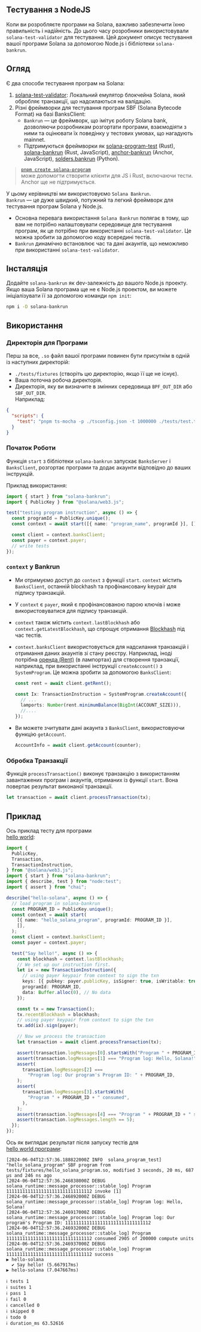 ## Тестування з NodeJS

Коли ви розробляєте програми на Solana, важливо забезпечити їхню правильність і надійність. До цього часу розробники використовували `solana-test-validator` для тестування. Цей документ описує тестування вашої програми Solana за допомогою Node.js і бібліотеки `solana-bankrun`.

## Огляд

Є два способи тестування програм на Solana:

1. [solana-test-validator](https://docs.anza.xyz/cli/examples/test-validator): Локальний емулятор блокчейна Solana, який обробляє транзакції, що надсилаються на валідацію.
2. Різні фреймворки для тестування програм SBF (Solana Bytecode Format) на базі BanksClient:  
   - `Bankrun` — це фреймворк, що імітує роботу Solana bank, дозволяючи розробникам розгортати програми, взаємодіяти з ними та оцінювати їх поведінку у тестових умовах, що нагадують mainnet.  
   - Підтримуються фреймворки як [solana-program-test](https://docs.rs/solana-program-test) (Rust), [solana-bankrun](https://github.com/kevinheavey/solana-bankrun) (Rust, JavaScript), [anchor-bankrun](https://www.npmjs.com/package/anchor-bankrun) (Anchor, JavaScript), [solders.bankrun](https://kevinheavey.github.io/solders/api_reference/bankrun.html) (Python).

> [`pnpm create solana-program`](https://github.com/solana-program/create-solana-program)  
> може допомогти створити клієнти для JS і Rust, включаючи тести. Anchor ще не підтримується.

У цьому керівництві ми використовуємо `Solana Bankrun`.  
`Bankrun` — це дуже швидкий, потужний та легкий фреймворк для тестування програм Solana у Node.js.

- Основна перевага використання `Solana Bankrun` полягає в тому, що вам не потрібно налаштовувати середовище для тестування програм, як це потрібно при використанні `solana-test-validator`. Це можна зробити за допомогою коду всередині тестів.
- `Bankrun` динамічно встановлює час та дані акаунтів, що неможливо при використанні `solana-test-validator`.

## Інсталяція

Додайте `solana-bankrun` як dev-залежність до вашого Node.js проекту. Якщо ваша Solana програма ще не є Node.js проектом, ви можете ініціалізувати її за допомогою команди `npm init`:

```bash
npm i -D solana-bankrun
```
## Використання

### Директорія для Програми

Перш за все, `.so` файл вашої програми повинен бути присутнім в одній із наступних директорій:

- `./tests/fixtures` (створіть цю директорію, якщо її ще не існує).
- Ваша поточна робоча директорія.
- Директорія, яку ви визначите в змінних середовища `BPF_OUT_DIR` або `SBF_OUT_DIR`.  
  Наприклад: 
```json
{
  "scripts": {
    "test": "pnpm ts-mocha -p ./tsconfig.json -t 1000000 ./tests/test.ts"
  }
}
```
### Початок Роботи

Функція `start` з бібліотеки `solana-bankrun` запускає `BanksServer` і `BanksClient`, розгортає програми та додає акаунти відповідно до ваших інструкцій.

Приклад використання:

```typescript
import { start } from "solana-bankrun";
import { PublicKey } from "@solana/web3.js";

test("testing program instruction", async () => {
  const programId = PublicKey.unique();
  const context = await start([{ name: "program_name", programId }], []);

  const client = context.banksClient;
  const payer = context.payer;
  // write tests
});
```
### `context` у Bankrun

- Ми отримуємо доступ до `context` з функції `start`. `context` містить `BanksClient`, останній blockhash та профінансовану keypair для підпису транзакцій.
- У `context` є `payer`, який є профінансованою парою ключів і може використовуватися для підпису транзакцій.
- `context` також містить `context.lastBlockhash` або `context.getLatestBlockhash`, що спрощує отримання [Blockhash](https://solana.com/docs/terminology#blockhash) під час тестів.
- `context.banksClient` використовується для надсилання транзакцій і отримання даних акаунтів зі стану реєстру. Наприклад, іноді потрібна [оренда (Rent)](https://solana.com/docs/terminology#rent) (в лампортах) для створення транзакції, наприклад, при використанні інструкції `createAccount()` з `SystemProgram`. Це можна зробити за допомогою `BanksClient`:

  ```typescript
  const rent = await client.getRent();

  const Ix: TransactionInstruction = SystemProgram.createAccount({
    // ...
    lamports: Number(rent.minimumBalance(BigInt(ACCOUNT_SIZE))),
    //....
  });
  ```
- Ви можете зчитувати дані акаунта з `BanksClient`, використовуючи функцію `getAccount`.

  ```typescript
  AccountInfo = await client.getAccount(counter);
  ```

### Обробка Транзакції

Функція `processTransaction()` виконує транзакцію з використанням завантажених програм і акаунтів, отриманих із функції `start`. Вона повертає результат виконаної транзакції.

```typescript
let transaction = await client.processTransaction(tx);
```
## Приклад

Ось приклад тесту для програми  
[hello world](https://github.com/solana-developers/program-examples/tree/main/basics/hello-solana/native):


```typescript
import {
  PublicKey,
  Transaction,
  TransactionInstruction,
} from "@solana/web3.js";
import { start } from "solana-bankrun";
import { describe, test } from "node:test";
import { assert } from "chai";

describe("hello-solana", async () => {
  // load program in solana-bankrun
  const PROGRAM_ID = PublicKey.unique();
  const context = await start(
    [{ name: "hello_solana_program", programId: PROGRAM_ID }],
    [],
  );
  const client = context.banksClient;
  const payer = context.payer;

  test("Say hello!", async () => {
    const blockhash = context.lastBlockhash;
    // We set up our instruction first.
    let ix = new TransactionInstruction({
      // using payer keypair from context to sign the txn
      keys: [{ pubkey: payer.publicKey, isSigner: true, isWritable: true }],
      programId: PROGRAM_ID,
      data: Buffer.alloc(0), // No data
    });

    const tx = new Transaction();
    tx.recentBlockhash = blockhash;
    // using payer keypair from context to sign the txn
    tx.add(ix).sign(payer);

    // Now we process the transaction
    let transaction = await client.processTransaction(tx);

    assert(transaction.logMessages[0].startsWith("Program " + PROGRAM_ID));
    assert(transaction.logMessages[1] === "Program log: Hello, Solana!");
    assert(
      transaction.logMessages[2] ===
        "Program log: Our program's Program ID: " + PROGRAM_ID,
    );
    assert(
      transaction.logMessages[3].startsWith(
        "Program " + PROGRAM_ID + " consumed",
      ),
    );
    assert(transaction.logMessages[4] === "Program " + PROGRAM_ID + " success");
    assert(transaction.logMessages.length == 5);
  });
});
```
Ось як виглядає результат після запуску тестів для  
[hello world програми](https://github.com/solana-developers/program-examples/tree/main/basics/hello-solana/native):

```text
[2024-06-04T12:57:36.188822000Z INFO  solana_program_test] "hello_solana_program" SBF program from tests/fixtures/hello_solana_program.so, modified 3 seconds, 20 ms, 687 µs and 246 ns ago
[2024-06-04T12:57:36.246838000Z DEBUG solana_runtime::message_processor::stable_log] Program 11111111111111111111111111111112 invoke [1]
[2024-06-04T12:57:36.246892000Z DEBUG solana_runtime::message_processor::stable_log] Program log: Hello, Solana!
[2024-06-04T12:57:36.246917000Z DEBUG solana_runtime::message_processor::stable_log] Program log: Our program's Program ID: 11111111111111111111111111111112
[2024-06-04T12:57:36.246932000Z DEBUG solana_runtime::message_processor::stable_log] Program 11111111111111111111111111111112 consumed 2905 of 200000 compute units
[2024-06-04T12:57:36.246937000Z DEBUG solana_runtime::message_processor::stable_log] Program 11111111111111111111111111111112 success
▶ hello-solana
  ✔ Say hello! (5.667917ms)
▶ hello-solana (7.047667ms)

ℹ tests 1
ℹ suites 1
ℹ pass 1
ℹ fail 0
ℹ cancelled 0
ℹ skipped 0
ℹ todo 0
ℹ duration_ms 63.52616
```
